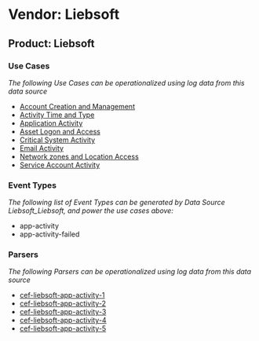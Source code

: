 Vendor: Liebsoft
================
Product: Liebsoft
-----------------

### Use Cases

_The following Use Cases can be operationalized using log data from this data source_

* [Account Creation and Management](../UseCases/usecase_account_creation_and_management.md)
* [Activity Time  and Type](../UseCases/usecase_activity_time__and_type.md)
* [Application Activity](../UseCases/usecase_application_activity.md)
* [Asset Logon and Access](../UseCases/usecase_asset_logon_and_access.md)
* [Critical System Activity](../UseCases/usecase_critical_system_activity.md)
* [Email Activity](../UseCases/usecase_email_activity.md)
* [Network zones and Location Access](../UseCases/usecase_network_zones_and_location_access.md)
* [Service Account Activity](../UseCases/usecase_service_account_activity.md)


### Event Types

_The following list of Event Types can be generated by Data Source Liebsoft_Liebsoft, and power the use cases above:_

- app-activity
- app-activity-failed


### Parsers

_The following Parsers can be operationalized using log data from this data source_

* [cef-liebsoft-app-activity-1](../Parsers/parserContent_cef-liebsoft-app-activity-1.md)
* [cef-liebsoft-app-activity-2](../Parsers/parserContent_cef-liebsoft-app-activity-2.md)
* [cef-liebsoft-app-activity-3](../Parsers/parserContent_cef-liebsoft-app-activity-3.md)
* [cef-liebsoft-app-activity-4](../Parsers/parserContent_cef-liebsoft-app-activity-4.md)
* [cef-liebsoft-app-activity-5](../Parsers/parserContent_cef-liebsoft-app-activity-5.md)
